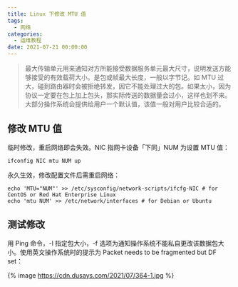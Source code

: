 ```yaml
---
title: Linux 下修改 MTU 值
tags:
  - 网络
categories:
  - 运维教程
date: 2021-07-21 00:00:00
---
```


> 最大传输单元用来通知对方所能接受数据服务单元最大尺寸，说明发送方能够接受的有效载荷大小。是包或帧最大长度，一般以字节记。如 MTU 过大，碰到路由器时会被拒绝转发，因它不能处理过大的包。如果太小，因为协议一定要在包上加上包头，那实际传送的数据量会过小，这样也划不来。大部分操作系统会提供给用户一个默认值，该值一般对用户比较合适的。

<!-- more -->

## 修改 MTU 值

临时修改，重启网络即会失效。NIC 指网卡设备「下同」NUM 为设置 MTU 值：

```
ifconfig NIC mtu NUM up
```

永久生效，修改配置文件后需重启网络：

```
echo 'MTU="NUM"' >> /etc/sysconfig/network-scripts/ifcfg-NIC # for CentOS or Red Hat Enterprise Linux
echo 'mtu NUM' >> /etc/network/interfaces # for Debian or Ubuntu
```

## 测试修改

用 Ping 命令，-l 指定包大小，-f 选项为通知操作系统不能私自更改该数据包大小。使用英文操作系统时的提示为 Packet needs to be fragmented but DF set：

{% image https://cdn.dusays.com/2021/07/364-1.jpg %}
